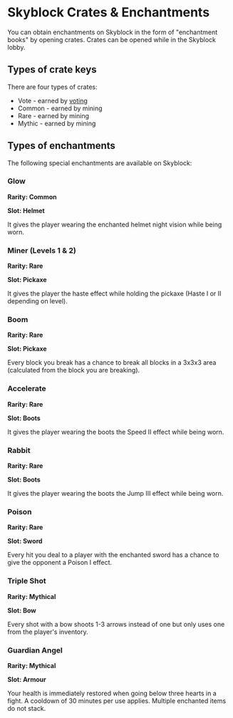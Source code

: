# Skyblock Crates & Enchantments

You can obtain enchantments on Skyblock in the form of "enchantment books" by opening crates. Crates can be opened while in the Skyblock lobby.

## Types of crate keys

There are four types of crates:

* Vote - earned by [voting](https://ngmc.co/vote)
* Common - earned by mining
* Rare - earned by mining
* Mythic - earned by mining

## Types of enchantments

The following special enchantments are available on Skyblock:

### Glow

**Rarity: Common**

**Slot: Helmet**

It gives the player wearing the enchanted helmet night vision while being worn.

### Miner (Levels 1 & 2)

**Rarity: Rare**

**Slot: Pickaxe**

It gives the player the haste effect while holding the pickaxe (Haste I or II depending on level).

### Boom

**Rarity: Rare**

**Slot: Pickaxe**

Every block you break has a chance to break all blocks in a 3x3x3 area (calculated from the block you are breaking).

### Accelerate

**Rarity: Rare**

**Slot: Boots**

It gives the player wearing the boots the Speed II effect while being worn.

### Rabbit

**Rarity: Rare**

**Slot: Boots**

It gives the player wearing the boots the Jump III effect while being worn.

### Poison

**Rarity: Rare**

**Slot: Sword**

Every hit you deal to a player with the enchanted sword has a chance to give the opponent a Poison I effect.

### Triple Shot

**Rarity: Mythical**

**Slot: Bow**

Every shot with a bow shoots 1-3 arrows instead of one but only uses one from the player's inventory.

### Guardian Angel

**Rarity: Mythical**

**Slot: Armour**

Your health is immediately restored when going below three hearts in a fight. A cooldown of 30 minutes per use applies. Multiple enchanted items do not stack.
